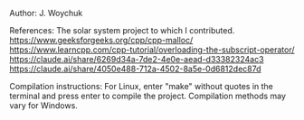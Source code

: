 Author: J. Woychuk

References:
The solar system project to which I contributed.
https://www.geeksforgeeks.org/cpp/cpp-malloc/
https://www.learncpp.com/cpp-tutorial/overloading-the-subscript-operator/
https://claude.ai/share/6269d34a-7de2-4e0e-aead-d33382324ac3
https://claude.ai/share/4050e488-712a-4502-8a5e-0d6812dec87d

Compilation instructions:
For Linux, enter "make" without quotes in the terminal and press enter to compile the project. Compilation methods may vary for Windows.